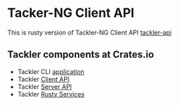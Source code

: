 # Tacker-NG Client API

This is rusty version of Tackler-NG Client API [tackler-api](https://tackler.e257.fi/docs/client-api/)


## Tackler components at Crates.io

* Tackler CLI [application](https://crates.io/crates/tackler)
* Tackler [Client API](https://crates.io/crates/tackler-api)
* Tackler [Server API](https://crates.io/crates/tackler-core)
* Tackler [Rusty Services](https://crates.io/crates/tackler-rs)

